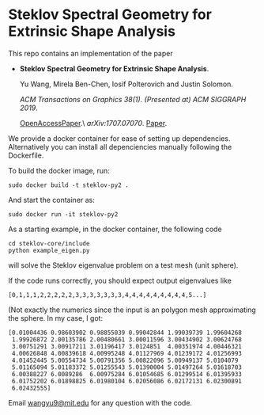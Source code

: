 # Steklov Spectral Geometry for Extrinsic Shape Analysis 

This repo contains an implementation of the paper 


*	**Steklov Spectral Geometry for Extrinsic Shape Analysis**.

	Yu Wang, Mirela Ben-Chen, Iosif Polterovich and Justin Solomon.

	_ACM Transactions on Graphics 38(1)._ _(Presented at) ACM SIGGRAPH 2019_.
 
	[OpenAccessPaper](https://dl.acm.org/citation.cfm?id=3152156).\\
	_arXiv:1707.07070_. 
	[Paper](https://arxiv.org/abs/1707.07070).


We provide a docker container for ease of setting up dependencies. Alternatively you can install all depenciencies manually following the Dockerfile. 

To build the docker image, run:
```shell
sudo docker build -t steklov-py2 .
```

And start the container as:
```shell
sudo docker run -it steklov-py2
```
As a starting example, in the docker container, the following code 
```shell
cd steklov-core/include
python example_eigen.py
```
will solve the Steklov eigenvalue problem on a test mesh (unit sphere).  

If the code runs correctly, you should expect output eigenvalues like 
```
[0,1,1,1,2,2,2,2,2,3,3,3,3,3,3,3,4,4,4,4,4,4,4,4,4,5...]
```

(Not exactly the numerics since the input is an polygon mesh approximating the sphere. In my case, I got: 
```
[0.01004436 0.98603902 0.98855039 0.99042844 1.99039739 1.99604268
 1.99926872 2.00135786 2.00480661 3.00011596 3.00434902 3.00624768
 3.00751291 3.00917211 3.01196417 3.0124851  4.00351974 4.00446321
 4.00626848 4.00839618 4.00995248 4.01127969 4.01239172 4.01256993
 4.01452445 5.00554734 5.00791356 5.00822096 5.00949137 5.0104079
 5.01165094 5.01183372 5.01255543 5.01390004 5.01497264 5.01618703
 6.00388227 6.0089286  6.00975284 6.01054685 6.01299514 6.01395933
 6.01752202 6.01898825 6.01980104 6.02056086 6.02172131 6.02300891
 6.02432555]
```

Email wangyu9@mit.edu for any question with the code.
